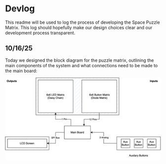 # Devlog

This readme will be used to log the process of developing the Space Puzzle Matrix. This log should hopefully make our design choices clear and our development process transparent.

## 10/16/25

Today we designed the block diagram for the puzzle matrix, outlining the main components of the system and what connections need to be made to the main board:

![The Space Puzzle Matrix block diagram.](block_diagram.svg)

<!-- Note: For those with access, this is the link to the diagram on draw.io: https://drive.google.com/file/d/1CoTKAC93WJClgrDPM8iDVgEEN2oWHCxh/view?usp=sharing -->
